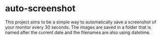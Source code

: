 # auto-screenshot
This project aims to be a simple way to automatically save a screenshot of your monitor every 30 seconds.
The images are saved in a folder that is named after the current date and the filenames are also using datetime.
